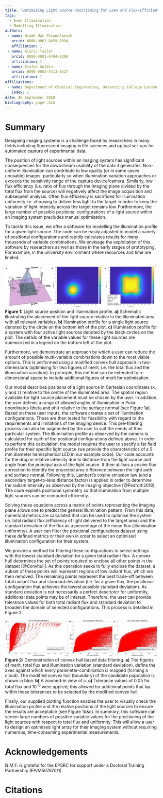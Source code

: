 ```yaml
---
title: 'Optimising Light Source Positioning for Even and Flux-Efficient Illumination'
tags:
  - Even Illumination
  - Modelling Illumination
authors:
 - name: Niamh Mac Fhionnlaoich 
   orcid: 0000-0001-8459-9994
   affiliation: 1
 - name: Alaric Taylor
   orcid: 0000-0001-6494-8309
   affiliation: 1
 - name: Stefan Guldin
   orcid: 0000-0002-4413-5527
   affiliation: 1
affiliations:
 - name: Department of Chemical Engineering, University College London, Torrington Place, London WC1E 7JE, U.K.
   index: 1
date: 26 September 2018
bibliography: paper.bib
---
```

# Summary
Designing imaging systems is a challenge faced by researchers in many fields including fluorescent imaging in life sciences and optical set-ups for automated capture of experimental data.  

The position of light sources within an imaging system has significant consequences for the downstream usability of the data it generates. Non-uniform illumination can contribute to low quality (or in some cases unusable) images, particularly so when illumination variation approaches or exceeds the sensitivity range of the capture device/camera. Similarly, low flux efficiency (i.e. ratio of flux through the imaging plane divided by the total flux from the source) will negatively affect the image acquisition and subsequent analysis. Often flux efficiency is sacrificed for illumination uniformity i.e. choosing to deliver less light to the target in order to keep the variation of light intensity across the target remains low. Furthermore, the large number of possible positional configurations of a light source within an imaging system precludes manual optimisation. 

To tackle this issue, we offer a software for modelling the illumination profile for a given light source. The code can be easily adjusted to model a variety of positional configurations and rapidly calculates results for many thousands of variable combinations.  We envisage the exploitation of this software by researchers as well as those in the early stages of prototyping.  For example, in the university environment where resources and time are limited.  

![](https://raw.githubusercontent.com/adrena-lab/Optimising-Light-Source-Positioning/Code/Figures/Figure1.png)
**Figure 1:**  Light source position and illumination profile. **a)** Schematic illustrating the placement of the light source relative to the illuminated area with all relevant variables. **b)** Illumination profile for a single light source denoted by the circle on the bottom left of the plot. **c)** Illumination profile for a system with four active light sources denoted by the black circles on the plot.  The details of the variable values for these light sources are summarized in a legend on the bottom left of the plot. 

Furthermore, we demonstrate an approach by which a user can reduce the amount of possible multi-variable combinations down to the most viable options. This is performed using a modified convex hull approach in two-dimensions (optimising for two figures of merit, i.e. the total flux and the illumination variation). In principle, this method can be extended to n-dimensional space to include additional figures of merit for optimisation.

Our model describes positions of a light source in Cartesian coordinates (x, y and z) relative to the centre of the illuminated area. The spatial region available for light source placement must be chosen by the user. In addition, the user defines a range of allowed angles of illumination in Polar coordinates (theta and phi) relative to the surface normal (see Figure 1a).
Based on these user inputs, the software creates a set of illumination configurations.  These are then tested for feasibility with regard to the requirements and limitations of the imaging device. This pre-filtering process can also be augmented by the user to suit the needs of their particular system.
The illumination profile as observed by the camera is calculated for each of the positional configurations defined above.  In order to perform this calculation, the model requires the user to specify a far field profile for their specific light source (we provide the characteristics of a 5 mm diameter hemispherical LED in our example code). Our code accounts for the drop in relative intensity due to distance from the light source and angle from the principal axis of the light source. It then utilises a cosine flux correction to identify the projected area difference between the light path and surface normal. Following this, Lambert’s cosine emission law (and a secondary target-to-lens distance factor) is applied in order to determine the radiant intensity as observed by the imaging objective [@Pedrotti2018]. The code exploits positional symmetry so that illumination from multiple light sources can be computed efficiently.

Solving these equations across a matrix of points representing the imaging plane allows one to predict the general illumination pattern.  From this data, numerical metrics are calculated that can be used to optimise the system i.e. total radiant flux (efficiency of light delivered to the target area) and the standard deviation of the flux as a percentage of the mean flux (illumination uniformity). A user can filter the positional configurations dataset using these defined metrics or their own in order to select an optimised illumination configuration for their system. 

We provide a method for filtering these configurations to select settings with the lowest standard deviation for a given total radiant flux.  A convex hull determines the set of points required to enclose all other points in the dataset [@Convhull].  As this operation seeks to fully enclose the dataset, a subset of these points will represent regions of low radiant flux, which are then removed.  The remaining points represent the best trade-off between total radiant flux and standard deviation (i.e. for a given flux, the positional configuration that achieves the lowest possible standard deviation).  As standard deviation is not necessarily a perfect descriptor for uniformity, additional data points may be of interest.  Therefore, the user can provide tolerance values for both total radiant flux and standard deviation to broaden the domain of selected configurations.  This process is detailed in Figure 2.  

![](https://raw.githubusercontent.com/adrena-lab/Optimising-Light-Source-Positioning/Code/Figures/Figure2-2.png)
**Figure 2:**  Demonstration of convex hull based data filtering.  **a)** The figures of merit, total flux  and illumination variation (standard deviation), define the axes against which every parameter-combination is mapped (forming a cloud). The modified convex hull (boundary) of the candidate population is shown in blue.  **b)** A zoomed-in view of a.  **c)** Tolerance values of 0.05 for total flux and 10<sup>-6</sup> were applied; this allowed for additional points that lay within these tolerances to be selected by the modified convex hull.  
  
Finally, our supplied plotting function enables the user to visually check the illumination profile and the relative positions of the light sources to ensure the results are acceptable (see Figure 1b&c).  In summary, this software can screen large numbers of possible variable values for the positioning of the light sources with respect to total flux and uniformity. This will allow a user to design an optimised light array for their imaging system without requiring numerous, time-consuming experimental measurements.

# Acknowledgements

N.M.F. is grateful for the EPSRC for support under a Doctoral Training Partnership (EP/M507970/1).

# Citations
